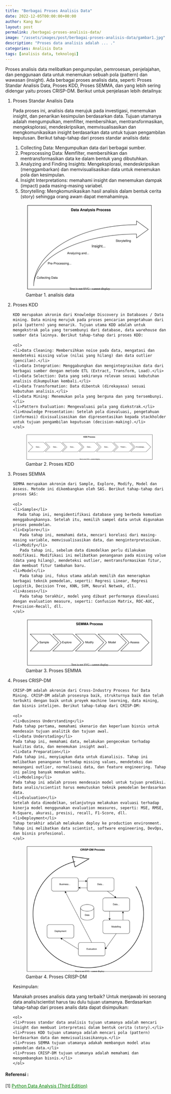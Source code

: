 ```yaml
---
title: "Berbagai Proses Analisis Data"
date: 2022-12-05T00:00:00+00:00
author: Kang Nur
layout: post
permalink: /berbagai-proses-analisis-data/
image: "/assets/images/post/berbagai-proses-analisis-data/gambar1.jpg"
description: "Proses data analisis adalah ... ."
categories: Analisis Data
tags: [analisis data, teknologi]
---
```

Proses analisis data melibatkan pengumpulan, pemrosesan, penjelajahan, dan penggunaan data untuk menemukan sebuah pola (pattern) dan wawasan (insight). Ada berbagai proses analisis data, seperti: Proses Standar Analisis Data, Proses KDD, Proses SEMMA, dan yang lebih sering didengar yaitu proses CRISP-DM. Berikut untuk penjelasan lebih detailnya:

<ol>
<li>Proses Standar Analisis Data</li>
   
   Pada proses ini, analisis data merujuk pada investigasi, menemukan insight, dan penarikan kesimpulan berdasarkan data. Tujuan utamanya adalah mengumpulkan, memfilter, membersihkan, mentransformasikan, mengeksplorasi, mendeskripsikan, memvisualisasikan dan mengkomunikasikan insight berdasarkan data untuk tujuan pengambilan keputusan. Berikut tahap-tahap dari proses standar analisis data:

   <ol>
   <li>Collecting Data: Mengumpulkan data dari berbagai sumber.</li>
   <li>Preprocessing Data: Memfilter, membersihkan dan mentransformasikan data ke dalam bentuk yang dibutuhkan.</li>
   <li>Analyzing and Finding Insights: Mengeksplorasi, mendeskripsikan (menggambarkan) dan memvisualisasikan data untuk menemukan pola dan kesimpulan.</li>
   <li>Insight Interpretations: memahami insight dan menemukan dampak (impact) pada masing-masing variabel.</li>
   <li>Storytelling: Mengkomunikasikan hasil analisis dalam bentuk cerita (story) sehingga orang awam dapat memahaminya.</li>
   </ol>

<figure>
<center><img src="/assets/images/post/berbagai-proses-analisis-data/gambar2.svg"></center>
<figcaption>Gambar 1. analisis data</figcaption>
</figure>

<li>Proses KDD</li>

    KDD merupakan akronim dari Knowledge Discovery in Databases / Data mining. Data mining merujuk pada proses pencarian pengetahuan dari pola (pattern) yang menarik. Tujuan utama KDD adalah untuk mengekstrak pola yang tersembunyi dari database, data warehouse dan sumber data lainnya. Berikut tahap-tahap dari proses KDD:

    <ol>
    <li>Data Cleaning: Membersihkan noise pada data, mengatasi dan mendeteksi missing value (nilai yang hilang) dan data outlier (pencilan).</li>
    <li>Data Integration: Menggabungkan dan mengintegrasikan data dari berbagai sumber dengan metode ETL (Extract, Transform, Load).</li>
    <li>Data Selection: Data yang sekiranya relevan sesuai kebutuhan analisis dikumpulkan kembali.</li>
    <li>Data Transformation: Data dibentuk (direkayasa) sesuai kebutuhan analisis.</li>
    <li>Data Mining: Menemukan pola yang berguna dan yang tersembunyi.</li>
    <li>Pattern Evaluation: Mengevaluasi pola yang diekstrak.</li>
    <li>Knowledge Presentation: Setelah pola dievaluasi, pengetahuan (informasi) divisualisasikan dan dipresentasikan kepada stackholder untuk tujuan pengambilan keputusan (decision-making).</li>
    </ol>

<figure>
<center><img src="/assets/images/post/berbagai-proses-analisis-data/gambar3.svg"></center>
<figcaption>Gambar 2. Proses KDD</figcaption>
</figure>

<li>Proses SEMMA</li>

    SEMMA merupakan akronim dari Sample, Explore, Modify, Model dan Assess. Metode ini dikembangkan oleh SAS. Berikut tahap-tahap dari proses SAS:

    <ol>
    <li>Sample</li>
      Pada tahap ini, mengidentifikasi database yang berbeda kemudian menggabungkannya. Setelah itu, memilih sampel data untuk digunakan proses pemodelan.
    <li>Explore</li>
       Pada tahap ini, memahami data, mencari korelasi dari masing-masing variable, memvisualisasikan data, dan menginterpretasikan.
    <li>Modify</li>
       Pada tahap ini, sebelum data dimodelkan perlu dilakukan modifikasi. Modifikasi ini melibatkan penanganan pada missing value (data yang hilang), mendeteksi outlier, mentransformasikan fitur, dan membuat fitur tambahan baru.
    <li>Model</li>
       Pada tahap ini, fokus utama adalah memilih dan menerapkan berbagai teknik pemodelan, seperti: Regresi Linear, Regresi Logistik, Decision Tree, KNN, SVM, Neural Netwok, dll.
    <li>Assess</li>
       Pada tahap terakhir, model yang dibuat performanya dievaluasi dengan evaluation measure, seperti: Confusion Matrix, ROC-AUC, Precision-Recall, dll.
    </ol>

<figure>
<center><img src="/assets/images/post/berbagai-proses-analisis-data/gambar4.svg"></center>
<figcaption>Gambar 3. Proses SEMMA</figcaption>
</figure>

<li>Proses CRISP-DM</li>

    CRISP-DM adalah akronim dari Cross-Industry Process for Data Mining. CRISP-DM adalah prosesnya baik, strukturnya baik dan telah terbukti dengan baik untuk proyek machine learning, data mining, dan bisnis intelijen. Berikut tahap-tahap dari CRISP-DM:

    <ol>
    <li>Business Understanding</li>
    Pada tahap pertama, memahami skenario dan keperluan bisnis untuk mendesain tujuan analitik dan tujuan awal.
    <li>Data Understading</li>
    Pada tahap ini, memahami data, melakukan pengecekan terhadap kualitas data, dan menemukan insight awal.
    <li>Data Preparation</li>
    Pada tahap ini, menyiapkan data untuk dianalisis. Tahap ini melibatkan penanganan terhadap missing values, mendeteksi dan menangani outlier, normalisasi data, dan feature engineering. Tahap ini paling banyak memakan waktu.
    <li>Modeling</li>
    Pada tahap ini adalah proses mendesain model untuk tujuan prediksi. Data analis/scientist harus memutuskan teknik pemodelan berdasarkan data.
    <li>Evaluation</li>
    Setelah data dimodelkan, selanjutnya melakukan evaluasi terhadap kinerja model menggunakan evaluation measures, seperti: MSE, RMSE, R-Square, akurasi, presisi, recall, F1-Score, dll.
    <li>Deployment</li>
    Tahap terakhir adalah melakukan deploy ke production environment. Tahap ini melibatkan data scientist, software engineering, DevOps, dan bisnis profesional.
    </ol>

<figure>
<center><img src="/assets/images/post/berbagai-proses-analisis-data/gambar5.svg"></center>
<figcaption>Gambar 4. Proses CRISP-DM</figcaption>
</figure>

Kesimpulan:

Manakah proses analisis data yang terbaik? Untuk menjawab ini seorang data analis/scientist harus tau dulu tujuan utamanya. Berdasarkan tahap-tahap dari proses analis data dapat disimpulkan:

    <ol>
    <li>Proses standar data analisis tujuan utamanya adalah mencari insight dan membuat interpretasi dalam bentuk cerita (story).</li>
    <li>Proses KDD tujuan utamanya adalah mencari pola (pattern) berdasarkan data dan memvisualisasikannya.</li>
    <li>Proses SEMMA tujuan utamanya adakah membangun model atau pemodelan data.</li>
    <li>Proses CRISP-DM tujuan utamanya adalah memahami dan mengembangkan bisnis.</li>
    </ol>

</ol>

#### **Referensi :**
[1] <a style="color:green" href="https://www.amazon.com/Python-Data-Analysis-collection-visualization-ebook/dp/B0859CVGB4">Python Data Analysis (Third Edition)</a>